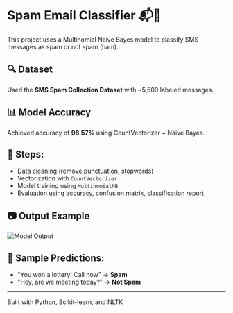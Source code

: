 # Spam Email Classifier 📬📛

This project uses a Multinomial Naive Bayes model to classify SMS messages as spam or not spam (ham).

## 🔍 Dataset
Used the **SMS Spam Collection Dataset** with ~5,500 labeled messages.

## 📊 Model Accuracy
Achieved accuracy of **98.57%** using CountVectorizer + Naive Bayes.

## 📁 Steps:
- Data cleaning (remove punctuation, stopwords)
- Vectorization with `CountVectorizer`
- Model training using `MultinomialNB`
- Evaluation using accuracy, confusion matrix, classification report

## 📷 Output Example
![Model Output](spam_output.png)

## 💬 Sample Predictions:
- "You won a lottery! Call now" → **Spam**
- "Hey, are we meeting today?" → **Not Spam**

---

Built with Python, Scikit-learn, and NLTK
